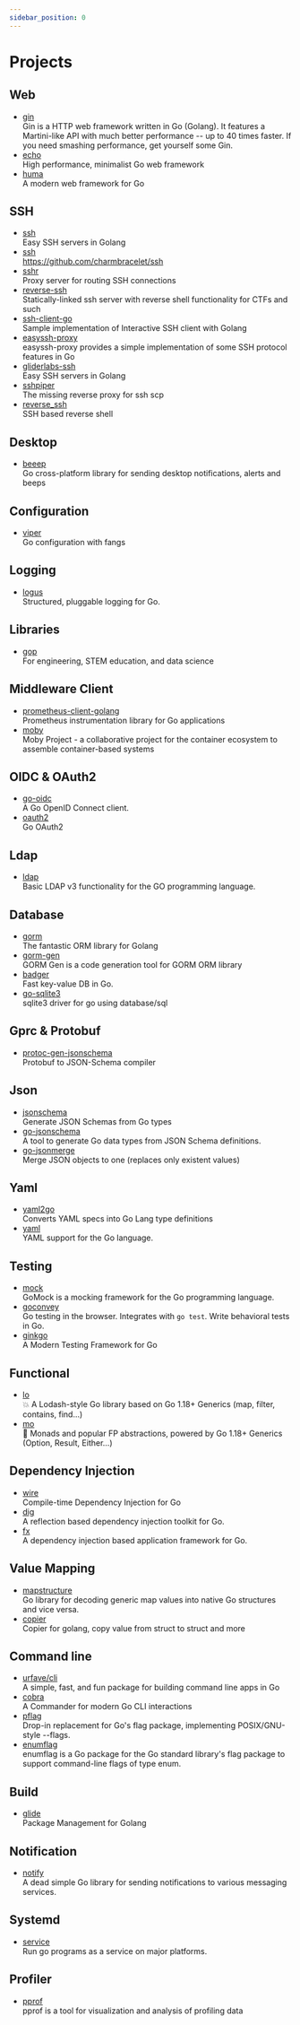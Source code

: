 ```yaml
---
sidebar_position: 0
---
```


# Projects

## Web

- [gin](https://github.com/gin-gonic/gin)
  <br/>Gin is a HTTP web framework written in Go (Golang). It features a Martini-like API with much better
  performance -- up to 40 times faster. If you need smashing performance, get yourself some Gin.
- [echo](https://github.com/labstack/echo)
  <br/>High performance, minimalist Go web framework
- [huma](https://github.com/danielgtaylor/huma)
  <br/>A modern web framework for Go

## SSH

- [ssh](https://github.com/gliderlabs/ssh)
  <br/>Easy SSH servers in Golang
- [ssh](https://github.com/charmbracelet/ssh)
  <br/>https://github.com/charmbracelet/ssh
- [sshr](https://github.com/tsurubee/sshr)
  <br/>Proxy server for routing SSH connections
- [reverse-ssh](https://github.com/Fahrj/reverse-ssh)
  <br/>Statically-linked ssh server with reverse shell functionality for CTFs and such
- [ssh-client-go](https://github.com/inatus/ssh-client-go)
  <br/>Sample implementation of Interactive SSH client with Golang
- [easyssh-proxy](https://github.com/appleboy/easyssh-proxy)
  <br/>easyssh-proxy provides a simple implementation of some SSH protocol features in Go
- [gliderlabs-ssh](https://github.com/tweag/gliderlabs-ssh)
  <br/>Easy SSH servers in Golang
- [sshpiper](https://github.com/tg123/sshpiper)
  <br/>The missing reverse proxy for ssh scp
- [reverse_ssh](https://github.com/NHAS/reverse_ssh)
  <br/>SSH based reverse shell

## Desktop

- [beeep](https://github.com/gen2brain/beeep)
  <br/>Go cross-platform library for sending desktop notifications, alerts and beeps

## Configuration

- [viper](https://github.com/spf13/viper)
  <br/>Go configuration with fangs

## Logging

- [logus](https://github.com/sirupsen/logrus)
  <br/>Structured, pluggable logging for Go.

## Libraries

- [gop](https://goplus.org/)
  <br/>For engineering, STEM education, and data science

## Middleware Client

- [prometheus-client-golang](https://github.com/prometheus/client_golang)
  <br/>Prometheus instrumentation library for Go applications
- [moby](https://github.com/moby/moby)
  <br/>Moby Project - a collaborative project for the container ecosystem to assemble container-based systems

## OIDC & OAuth2

- [go-oidc](https://github.com/coreos/go-oidc)
  <br/>A Go OpenID Connect client.
- [oauth2](https://github.com/golang/oauth2)
  <br/>Go OAuth2

## Ldap

- [ldap](https://github.com/go-ldap/ldap)
  <br/>Basic LDAP v3 functionality for the GO programming language.

## Database

- [gorm](https://github.com/go-gorm/gorm)
  <br/>The fantastic ORM library for Golang
- [gorm-gen](https://gorm.io/gen/)
  <br/>GORM Gen is a code generation tool for GORM ORM library
- [badger](https://github.com/dgraph-io/badger)
  <br/>Fast key-value DB in Go.
- [go-sqlite3](https://github.com/mattn/go-sqlite3)
  <br/>sqlite3 driver for go using database/sql

## Gprc & Protobuf

- [protoc-gen-jsonschema](https://github.com/chrusty/protoc-gen-jsonschema)
  <br/>Protobuf to JSON-Schema compiler

## Json

- [jsonschema](https://github.com/invopop/jsonschema)
  <br/>Generate JSON Schemas from Go types
- [go-jsonschema](https://github.com/omissis/go-jsonschema)
  <br/>A tool to generate Go data types from JSON Schema definitions.
- [go-jsonmerge](https://github.com/RaveNoX/go-jsonmerge)
  <br/>Merge JSON objects to one (replaces only existent values)

## Yaml

- [yaml2go](https://github.com/PrasadG193/yaml2go)
  <br/>Converts YAML specs into Go Lang type definitions
- [yaml](https://github.com/go-yaml/yaml)
  <br/>YAML support for the Go language.

## Testing

- [mock](https://github.com/uber-go/mock)
  <br/>GoMock is a mocking framework for the Go programming language.
- [goconvey](https://github.com/smartystreets/goconvey)
  <br/>Go testing in the browser. Integrates with `go test`. Write behavioral tests in Go.
- [ginkgo](https://github.com/onsi/ginkgo)
  <br/>A Modern Testing Framework for Go

## Functional

- [lo](https://github.com/samber/lo)
  <br/>💥 A Lodash-style Go library based on Go 1.18+ Generics (map, filter, contains, find...)
- [mo](https://github.com/samber/mo)
  <br/>🦄 Monads and popular FP abstractions, powered by Go 1.18+ Generics (Option, Result, Either...)

## Dependency Injection

- [wire](https://github.com/google/wire)
  <br/>Compile-time Dependency Injection for Go
- [dig](https://github.com/uber-go/dig)
  <br/>A reflection based dependency injection toolkit for Go.
- [fx](https://github.com/uber-go/fx)
  <br/>A dependency injection based application framework for Go.

## Value Mapping

- [mapstructure](https://github.com/mitchellh/mapstructure)
  <br/>Go library for decoding generic map values into native Go structures and vice versa.
- [copier](https://github.com/jinzhu/copier)
  <br/>Copier for golang, copy value from struct to struct and more

## Command line

- [urfave/cli](https://github.com/urfave/cli)
  <br/>A simple, fast, and fun package for building command line apps in Go
- [cobra](https://github.com/spf13/cobra)
  <br/>A Commander for modern Go CLI interactions
- [pflag](https://github.com/spf13/pflag)
  <br/>Drop-in replacement for Go's flag package, implementing POSIX/GNU-style --flags.
- [enumflag](https://github.com/thediveo/enumflag)
  <br/>enumflag is a Go package for the Go standard library's flag package to support command-line flags of type enum.

## Build

- [glide](https://github.com/Masterminds/glide)
  <br/>Package Management for Golang

## Notification

- [notify](https://github.com/nikoksr/notify)
  <br/>A dead simple Go library for sending notifications to various messaging services.

## Systemd

- [service](https://github.com/kardianos/service)
  <br/>Run go programs as a service on major platforms.

## Profiler

- [pprof](https://github.com/google/pprof)
  <br/>pprof is a tool for visualization and analysis of profiling data